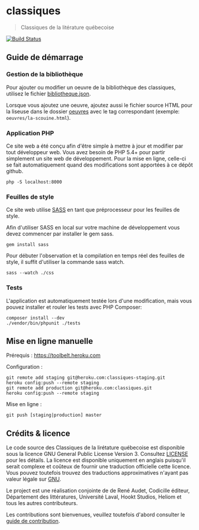 # classiques

> Classiques de la litérature québecoise

[![Build Status](https://travis-ci.org/codicille/classiques.png?branch=master)](https://travis-ci.org/codicille/classiques)

## Guide de démarrage

### Gestion de la bibliothèque

Pour ajouter ou modifier un oeuvre de la bibliothèque des classiques, utilisez le
fichier [bibliotheque.json][biblio].

Lorsque vous ajoutez une oeuvre, ajoutez aussi le fichier source HTML pour la liseuse dans 
le dossier [oeuvres][oeuvres] avec le tag correspondant (exemple: `oeuvres/la-scouine.html`).

### Application PHP

Ce site web a été conçu afin d'être simple à mettre à jour et modifier par tout
développeur web. Vous avez besoin de PHP 5.4+ pour partir simplement un site web
de développement. Pour la mise en ligne, celle-ci se fait automatiquement quand
des modifications sont apportées à ce dépôt github.

    php -S localhost:8000

### Feuilles de style

Ce site web utilise [SASS](http://sass-lang.com/) en tant que préprocesseur pour les feuilles de style.

Afin d'utiliser SASS en local sur votre machine de développement vous devez commencer par installer le gem sass.

    gem install sass

Pour débuter l'observation et la compilation en temps réel des feuilles de style, il suffit d'utiliser la commande sass watch.

    sass --watch ./css

### Tests

L'application est automatiquement testée lors d'une modification, mais vous pouvez
installer et rouler les tests avec PHP Composer:

    composer install --dev
    ./vendor/bin/phpunit ./tests

## Mise en ligne manuelle

Prérequis : https://toolbelt.heroku.com

Configuration :

    git remote add staging git@heroku.com:classiques-staging.git
    heroku config:push --remote staging
    git remote add production git@heroku.com:classiques.git
    heroku config:push --remote staging

Mise en ligne :

    git push [staging|production] master

## Crédits & licence

Le code source des Classiques de la lirétature québecoise est disponible sous la
licence GNU General Public License Version 3. Consultez [LICENSE](LICENSE.md) pour
les détails. La licence est disponible uniquement en anglais puisqu'il serait
complexe et coûteux de fournir une traduction officielle cette licence. Vous
pouvez toutefois trouvez des traductions approximatives n'ayant pas valeur légale
sur [GNU](http://www.gnu.org/licenses/translations.html).

Le project est une réalisation conjointe de de René Audet, Codicille éditeur,
Département des littératures, Université Laval, Hookt Studios, Heliom
et tous les autres contributeurs.

Les contributions sont bienvenues, veuillez toutefois d'abord consulter le [guide de contribution](CONTRIBUTING.md).

[biblio]: bibliotheque.json
[oeuvres]: oeuvres/
